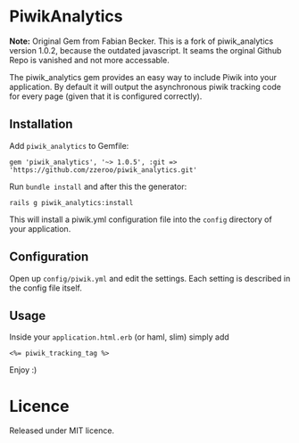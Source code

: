 # PiwikAnalytics

**Note:** Original Gem from Fabian Becker. 
This is a fork of piwik_analytics version 1.0.2, because the outdated javascript.
It seams the orginal Github Repo is vanished and not more accessable.

The piwik_analytics gem provides an easy way to include Piwik into your application.
By default it will output the asynchronous piwik tracking code for every page
(given that it is configured correctly).

## Installation

Add `piwik_analytics` to Gemfile:

    gem 'piwik_analytics', '~> 1.0.5', :git => 'https://github.com/zzeroo/piwik_analytics.git'

Run `bundle install` and after this the generator:

    rails g piwik_analytics:install

This will install a piwik.yml configuration file into the `config` directory
of your application.


## Configuration

Open up `config/piwik.yml` and edit the settings. Each setting is described in
the config file itself.

## Usage

Inside your `application.html.erb` (or haml, slim) simply add

    <%= piwik_tracking_tag %>

Enjoy :)


# Licence
Released under MIT licence.
